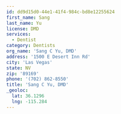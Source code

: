 ```yaml
---
id: dd9d15d0-44e1-41f4-984c-bd8e12255624
first_name: Sang
last_name: Yu
license: DMD
services:
  - Dentist
category: Dentists
org_name: 'Sang C Yu, DMD'
address: '1500 E Desert Inn Rd'
city: 'Las Vegas'
state: NV
zip: '89169'
phone: '(702) 862-8550'
title: 'Sang C Yu, DMD'
_geoloc:
  lat: 36.1296
  lng: -115.284
---
```

